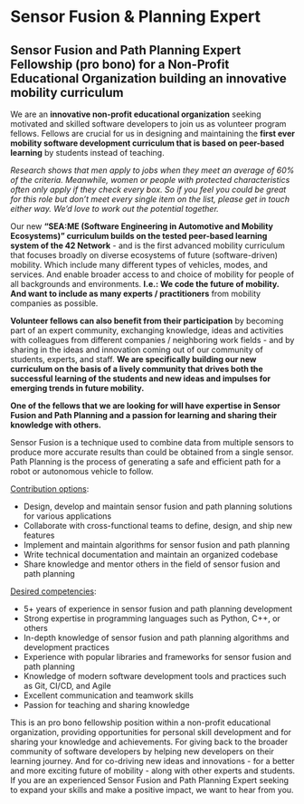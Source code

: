 # Sensor Fusion & Planning Expert


## Sensor Fusion and Path Planning Expert Fellowship (pro bono) for a Non-Profit Educational Organization building an innovative mobility curriculum

We are an **innovative non-profit educational organization** seeking motivated and skilled software developers to join us as volunteer program fellows. Fellows are crucial for us in designing and maintaining the **first ever mobility software development curriculum that is based on peer-based learning** by students instead of teaching. 

*Research shows that men apply to jobs when they meet an average of 60% of the criteria. Meanwhile, women or people with protected characteristics often only apply if they check every box. So if you feel you could be great for this role but don’t meet every single item on the list, please get in touch either way. We’d love to work out the potential together.*

Our new **“SEA:ME (Software Engineering in Automotive and Mobility Ecosystems)” curriculum builds on the tested peer-based learning system of the 42 Network** - and is the first advanced mobility curriculum that focuses broadly on diverse ecosystems of future (software-driven) mobility. Which include many different types of vehicles, modes, and services. And enable broader access to and choice of mobility for people of all backgrounds and environments. **I.e.: We code the future of mobility. And want to include as many experts / practitioners** from mobility companies as possible. 

**Volunteer fellows can also benefit from their participation** by becoming part of an expert community, exchanging knowledge, ideas and activities with colleagues from different companies / neighboring work fields - and by sharing in the ideas and innovation coming out of our community of students, experts, and staff. **We are specifically building our new curriculum on the basis of a lively community that drives both the successful learning of the students and new ideas and impulses for emerging trends in future mobility.**

**One of the fellows that we are looking for will have expertise in Sensor Fusion and Path Planning and a passion for learning and sharing their knowledge with others.**

Sensor Fusion is a technique used to combine data from multiple sensors to produce more accurate results than could be obtained from a single sensor. Path Planning is the process of generating a safe and efficient path for a robot or autonomous vehicle to follow.

<span style="text-decoration:underline;">Contribution options</span>:



* Design, develop and maintain sensor fusion and path planning solutions for various applications
* Collaborate with cross-functional teams to define, design, and ship new features
* Implement and maintain algorithms for sensor fusion and path planning
* Write technical documentation and maintain an organized codebase
* Share knowledge and mentor others in the field of sensor fusion and path planning

<span style="text-decoration:underline;">Desired competencies</span>:



* 5+ years of experience in sensor fusion and path planning development
* Strong expertise in programming languages such as Python, C++, or others
* In-depth knowledge of sensor fusion and path planning algorithms and development practices
* Experience with popular libraries and frameworks for sensor fusion and path planning
* Knowledge of modern software development tools and practices such as Git, CI/CD, and Agile
* Excellent communication and teamwork skills
* Passion for teaching and sharing knowledge

This is an pro bono fellowship position within a non-profit educational organization, providing opportunities for personal skill development and for sharing your knowledge and achievements. For giving back to the broader community of software developers by helping new developers on their learning journey. And for co-driving new ideas and innovations - for a better and more exciting future of mobility - along with other experts and students. If you are an experienced Sensor Fusion and Path Planning Expert seeking to expand your skills and make a positive impact, we want to hear from you.
